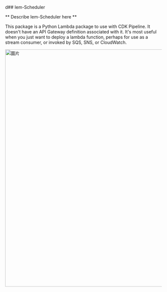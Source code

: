 d## Iem-Scheduler

** Describe Iem-Scheduler here **

This package is a Python Lambda package to use with CDK Pipeline. It doesn't have an API Gateway
definition associated with it. It's most useful when you just want to deploy a lambda function,
perhaps for use as a stream consumer, or invoked by SQS, SNS, or CloudWatch.

<img width="762" alt="圖片" src="https://github.com/jwtsao/Mandarin-Customer-Engagement-Event-Notification-Project/assets/86513574/6e404be9-90ee-4ab0-a60e-e66dee16cc41">
